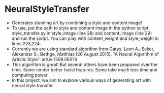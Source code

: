 # NeuralStyleTransfer
- Generates stunning art by combining a style and content image!
- To use, put the path to style and content image in the python script style_transfer.py in style_image (line 28) and content_image (line 29) and run the script. You can play with content_weight and style_weight in lines 223,224. 
- Currently we are using standard algorithm from  Gatys, Leon A.; Ecker, Alexander S.; Bethge, Matthias (26 August 2015). "A Neural Algorithm of Artistic Style". arXiv:1508.06576
- This algorithm is great! But several others have been proposed over the time. Some render better facial features. Some take much less time and computing power.
- In this project, we aim to explore various ways of generating art with neural style transfer. 
